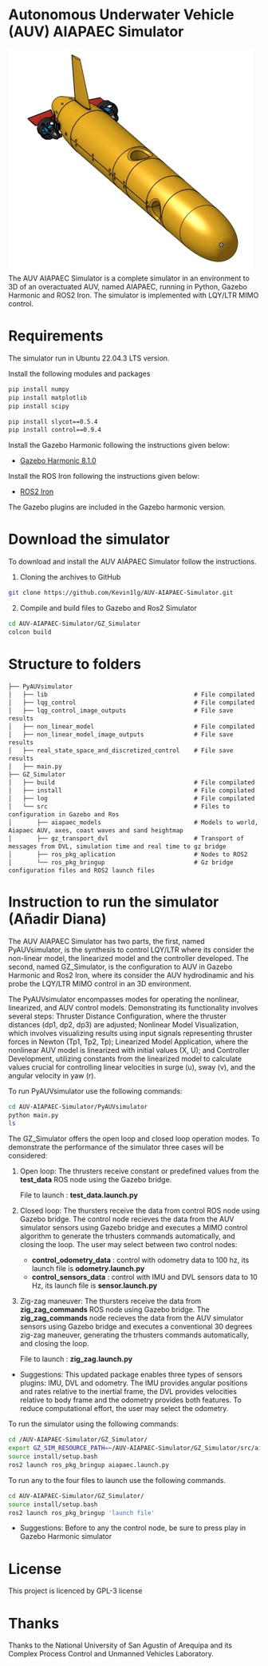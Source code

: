 # Autonomous Underwater Vehicle (AUV) AIAPAEC Simulator
![AIAPAEC AUV](GZ_Simulator/images/aiapaec.jpg)
The AUV AIAPAEC Simulator is a complete simulator in an environment to 3D of an overactuated AUV, named AIAPAEC, running in Python, Gazebo Harmonic and ROS2 Iron. The simulator is implemented with LQY/LTR MIMO control.

# Requirements

The simulator run in Ubuntu 22.04.3 LTS version.

Install the following modules and packages
~~~bash
pip install numpy
pip install matplotlib
pip install scipy 
~~~
~~~bash
pip install slycot==0.5.4
pip install control==0.9.4
~~~

Install the Gazebo Harmonic following the instructions given below: 
* [Gazebo Harmonic 8.1.0](https://gazebosim.org/docs/harmonic/install)

Install the ROS Iron following the instructions given below:
* [ROS2 Iron](https://docs.ros.org/en/iron/index.html)

The Gazebo plugins are included in the Gazebo harmonic version.

# Download the simulator

To download and install the AUV AIÁPAEC Simulator follow the instructions. 

1. Cloning the archives to GitHub

~~~bash
git clone https://github.com/Kevin1lg/AUV-AIAPAEC-Simulator.git
~~~

2. Compile and build files to Gazebo and Ros2 Simulator

~~~bash
cd AUV-AIAPAEC-Simulator/GZ_Simulator
colcon build
~~~

# Structure to folders
    ├── PyAUVsimulator
    │   ├── lib                                         # File compilated
    │   ├── lqg_control                                 # File compilated
    │   ├── lqg_control_image_outputs                   # File save results
    │   ├── non_linear_model                            # File compilated
    │   ├── non_linear_model_image_outputs              # File save results
    │   ├── real_state_space_and_discretized_control    # File save results
    │   ├── main.py  
    ├── GZ_Simulator                                   
    │   ├── build                                       # File compilated
    │   ├── install                                     # File compilated
    │   ├── log                                         # File compilated
    │   └── src                                         # Files to configuration in Gazebo and Ros
    │       ├── aiapaec_models                          # Models to world, Aiapaec AUV, axes, coast waves and sand heightmap
    │       ├── gz_transport_dvl                        # Transport of messages from DVL, simulation time and real time to gz bridge
    │       ├── ros_pkg_aplication                      # Nodes to ROS2
    │       └── ros_pkg_bringup                         # Gz bridge configuration files and ROS2 launch files 
    
# Instruction to run the simulator (Añadir Diana)

The AUV AIAPAEC Simulator has two parts, the first, named PyAUVsimulator, is the synthesis to control LQY/LTR where its consider the non-linear model, the linearized model and the controller developed. The second, named GZ_Simulator, is the configuration to AUV in Gazebo Harmonic and Ros2 Iron, where its consider the AUV hydrodinamic and his probe the LQY/LTR MIMO control in an 3D environment.

The PyAUVsimulator encompasses modes for operating the nonlinear, linearized, and AUV control models. Demonstrating its functionality involves several steps: Thruster Distance Configuration, where the thruster distances (dp1, dp2, dp3) are adjusted; Nonlinear Model Visualization, which involves visualizing results using input signals representing thruster forces in Newton (Tp1, Tp2, Tp); Linearized Model Application, where the nonlinear AUV model is linearized with initial values (X, U); and Controller Development, utilizing constants from the linearized model to calculate values crucial for controlling linear velocities in surge (u), sway (v), and the angular velocity in yaw (r).

To run PyAUVsimulator use the following commands:
~~~bash
cd AUV-AIAPAEC-Simulator/PyAUVsimulator
python main.py
ls
~~~

The GZ_Simulator offers the open loop and closed loop operation modes. To demonstrate the performance of the simulator three cases will be considered:

1. Open loop: The thrusters receive constant or predefined values from the **test_data** ROS node using the Gazebo bridge.

    File to launch : **test_data.launch.py**

2. Closed loop: The thursters receive the data from control ROS node using Gazebo bridge. The control node recieves the data from the AUV simulator sensors using Gazebo bridge and executes a MIMO control algorithm to generate the trhusters commands automatically, and closing the loop. The user may select between two control nodes:

    - **control_odometry_data** : control with odometry data to 100 hz, its launch file is **odometry.launch.py**
    - **control_sensors_data** : control with IMU and DVL sensors data to 10 Hz, its launch file is **sensor.launch.py**

3. Zig-zag maneuver: The thursters receive the data from **zig_zag_commands** ROS node using Gazebo bridge. The **zig_zag_commands** node recieves the data from the AUV simulator sensors using Gazebo bridge and executes a conventional 30 degrees zig-zag maneuver, generating the trhusters commands automatically, and closing the loop. 
    
    File to launch : **zig_zag.launch.py**

* Suggestions: This updated package enables three types of sensors plugins: IMU, DVL and odometry. The IMU provides angular positions and rates relative to the inertial frame, the DVL provides velocities relative to body frame and the odometry provides both features. To reduce computational effort, the user may select the odometry. 

To run the simulator using the following commands:

~~~bash
cd /AUV-AIAPAEC-Simulator/GZ_Simulator/
export GZ_SIM_RESOURCE_PATH=~/AUV-AIAPAEC-Simulator/GZ_Simulator/src/aiapaec_models/models:~/AUV-AIAPAEC-Simulator/GZ_Simulator/ws/src/aiapaec_models/worlds
source install/setup.bash
ros2 launch ros_pkg_bringup aiapaec.launch.py
~~~

To run any to the four files to launch use the following commands.
~~~bash
cd AUV-AIAPAEC-Simulator/GZ_Simulator/
source install/setup.bash
ros2 launch ros_pkg_bringup 'launch file'
~~~

* Suggestions: Before to any the control node, be sure to press play in Gazebo Harmonic simulator

# License

This project is licenced by GPL-3 license

# Thanks

Thanks to the National University of San Agustin of Arequipa and its Complex Process Control and Unmanned Vehicles Laboratory.



